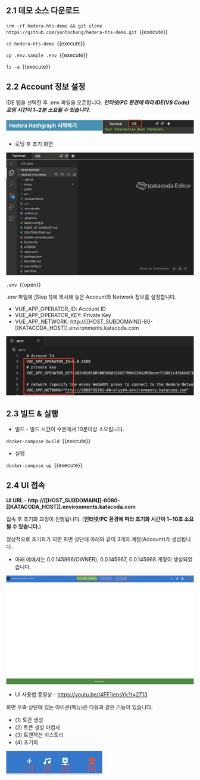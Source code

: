 ## 2.1 데모 소스 다운로드

`\rm -rf hedera-hts-demo && git clone https://github.com/yunhochung/hedera-hts-demo.git `{{execute}}

`cd hedera-hts-demo `{{execute}}

`cp .env.sample .env `{{execute}}

`ls -a `{{execute}}

## 2.2 Account 정보 설정

IDE 탭을 선택한 후 .env 파일을 오픈합니다. ***인터넷/PC 환경에 따라 IDE(VS Code) 로딩 시간이 1~2분 소요될 수 있습니다.***

![1](https://github.com/yunhochung/katacoda-scenarios/raw/master/hedera-hashgraph/getting-started-with-hashgraph/images/20.png)

* 로딩 후 초기 화면

![1](https://github.com/yunhochung/katacoda-scenarios/raw/master/hedera-hashgraph/hedera-token-service-demo/images/1.png)

`.env `{{open}}

.env 파일에 [Step 1]에 복사해 놓은 Account와 Network 정보를 설정합니다.

* VUE_APP_OPERATOR_ID: Account ID
* VUE_APP_OPERATOR_KEY: Private Key
* VUE_APP_NETWORK: http://[[HOST_SUBDOMAIN]]-80-[[KATACODA_HOST]].environments.katacoda.com

![1](https://github.com/yunhochung/katacoda-scenarios/raw/master/hedera-hashgraph/hedera-token-service-demo/images/2.png)

## 2.3 빌드 & 실행

* 빌드 - 빌드 시간이 수분에서 10분이상 소요됩니다.

`docker-compose build `{{execute}}

* 실행

`docker-compose up `{{execute}}

## 2.4 UI 접속

**UI URL - http://[[HOST_SUBDOMAIN]]-8080-[[KATACODA_HOST]].environments.katacoda.com**

접속 후 초기화 과정이 진행됩니다. (**인터넷/PC 환경에 따라 초기화 시간이 1~10초 소요될 수 있습니다.**)

정상적으로 초기화가 되면 화면 상단에 아래와 같이 3개의 계정(Account)가 생성됩니다.

* 아래 예에서는 0.0.145966(OWNER), 0.0.145967, 0.0.145968 계정이 생성되었습니다.

<img src="https://github.com/yunhochung/katacoda-scenarios/raw/master/hedera-hashgraph/hedera-token-service-demo/images/3.png" alt="3" style="zoom:50%;" />

* UI 사용법 동영상 - https://youtu.be/t4FF1iepsYk?t=2713

  

화면 우측 상단에 있는 아이콘(메뉴)은 다음과 같은 기능이 있습니다.

* (1) 토큰 생성
* (2) 토큰 생성 마법사
* (3) 트랜잭션 히스토리
* (4) 초기화

<img src="https://github.com/yunhochung/katacoda-scenarios/raw/master/hedera-hashgraph/hedera-token-service-demo/images/4.png" alt="4" style="zoom:50%;" />